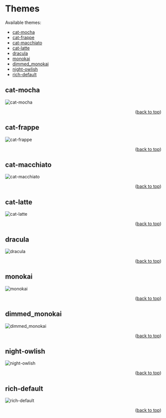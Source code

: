 <div id="top"></div>

# Themes

 Available themes:
- [cat-mocha](#cat-mocha)
- [cat-frappe](#cat-frappe)
- [cat-macchiato](#cat-macchiato)
- [cat-latte](#cat-latte)
- [dracula](#dracula)
- [monokai](#monokai)
- [dimmed_monokai](#dimmedmonokai)
- [night-owlish](#night-owlish)
- [rich-default](#rich-default)


## cat-mocha
![cat-mocha](../assets/themes/cat-mocha.svg)
<p align="right">(<a href="#top">back to top</a>)</p>

## cat-frappe
![cat-frappe](../assets/themes/cat-frappe.svg)
<p align="right">(<a href="#top">back to top</a>)</p>

## cat-macchiato
![cat-macchiato](../assets/themes/cat-macchiato.svg)
<p align="right">(<a href="#top">back to top</a>)</p>

## cat-latte
![cat-latte](../assets/themes/cat-latte.svg)
<p align="right">(<a href="#top">back to top</a>)</p>

## dracula
![dracula](../assets/themes/dracula.svg)
<p align="right">(<a href="#top">back to top</a>)</p>

## monokai
![monokai](../assets/themes/monokai.svg)
<p align="right">(<a href="#top">back to top</a>)</p>

## dimmed_monokai
![dimmed_monokai](../assets/themes/dimmed_monokai.svg)
<p align="right">(<a href="#top">back to top</a>)</p>

## night-owlish
![night-owlish](../assets/themes/night-owlish.svg)
<p align="right">(<a href="#top">back to top</a>)</p>

## rich-default
![rich-default](../assets/themes/rich-default.svg)
<p align="right">(<a href="#top">back to top</a>)</p>

